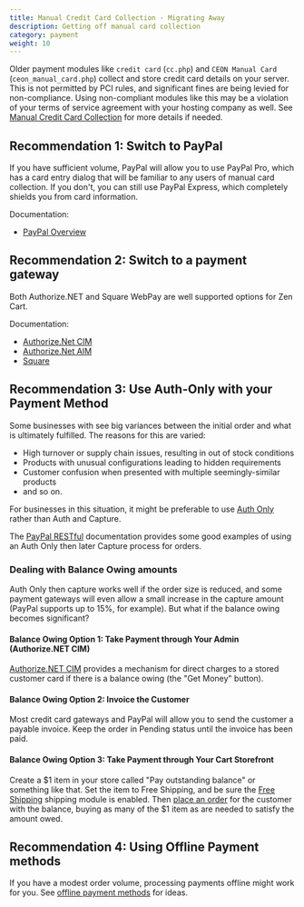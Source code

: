 ```yaml
---
title: Manual Credit Card Collection - Migrating Away 
description: Getting off manual card collection
category: payment
weight: 10
---
```


Older payment modules like `credit card` (`cc.php`) and `CEON Manual Card` (`ceon_manual_card.php`) collect and store credit card details on your server.  This is not permitted by PCI rules, and  significant fines are being levied for non-compliance.  Using non-compliant modules like this may be a violation of your terms of service agreement with your hosting company as well.
See [Manual Credit Card Collection](/user/payment/why_not_manual/) for more details if needed. 


## Recommendation 1: Switch to PayPal 

If you have sufficient volume, PayPal will allow you to use PayPal Pro, which has a card entry dialog that will be familiar to any users of manual card collection.  If you don't, you can still use PayPal Express, which completely shields you from card information. 

Documentation: 
- [PayPal Overview](/user/payment/paypal_overview/)

## Recommendation 2: Switch to a payment gateway 

Both Authorize.NET and Square WebPay are well supported options for Zen Cart.  

Documentation: 
- [Authorize.Net CIM](/user/payment/authorizenet_cim/)
- [Authorize.Net AIM](/user/payment/authorizenet_aim/)
- [Square](/user/payment/square/)


## Recommendation 3: Use Auth-Only with your Payment Method

Some businesses with see big variances between the initial order and what is ultimately fulfilled.   The reasons for this are varied: 

- High turnover or supply chain issues, resulting in out of stock conditions
- Products with unusual configurations leading to hidden requirements 
- Customer confusion when presented with multiple seemingly-similar products
- and so on.

For businesses in this situation, it might be preferable to use [Auth Only](/user/payment/auth_only/) rather than Auth and Capture. 

The [PayPal RESTful](https://github.com/lat9/paypalr/wiki/Admin-Handling) documentation provides some good examples of using an Auth Only then later Capture process for orders.

### Dealing with Balance Owing amounts 

Auth Only then capture works well if the order size is reduced, and some payment gateways will even allow a small increase in the capture amount (PayPal supports up to 15%, for example).  But what if the balance owing becomes significant?

#### Balance Owing Option 1: Take Payment through Your Admin (Authorize.NET CIM)

[Authorize.NET CIM](/user/payment/authorizenet_cim/) provides a mechanism for direct charges to a stored customer card if there is a balance owing (the "Get Money" button).  
 
#### Balance Owing Option 2: Invoice the Customer 

Most credit card gateways and PayPal will allow you to send the customer a payable invoice.  Keep the order in Pending status until the invoice has been paid.

#### Balance Owing Option 3: Take Payment through Your Cart Storefront

Create a $1 item in your store called "Pay outstanding balance" or something like that.  Set the item to Free Shipping, and be sure the [Free Shipping](/user/shipping/free_shipping/) shipping module is enabled.  Then [place an order](/user/running/login_as_customer/) for the customer with the balance, buying as many of the $1 item as are needed to satisfy the amount owed. 


## Recommendation 4: Using Offline Payment methods 

If you have a modest order volume, processing payments offline might work for you.  See [offline payment methods](/user/payment/offline/) for ideas. 


